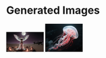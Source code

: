 # Generated Images



<img src="2025_10_29_01.webp" width="100"/> <img src="2025_10_29_02.webp" width="100"/>